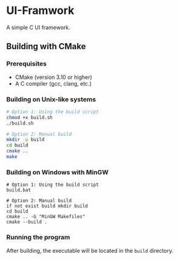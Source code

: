 # UI-Framwork

A simple C UI framework.

## Building with CMake

### Prerequisites
- CMake (version 3.10 or higher)
- A C compiler (gcc, clang, etc.)

### Building on Unix-like systems
```bash
# Option 1: Using the build script
chmod +x build.sh
./build.sh

# Option 2: Manual build
mkdir -p build
cd build
cmake ..
make
```

### Building on Windows with MinGW
```batch
# Option 1: Using the build script
build.bat

# Option 2: Manual build
if not exist build mkdir build
cd build
cmake .. -G "MinGW Makefiles"
cmake --build .
```

### Running the program
After building, the executable will be located in the `build` directory.
